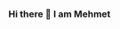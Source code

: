 ### Hi there 👋 I am Mehmet

<!--
**tekemehmet/tekemehmet** is a ✨ _special_ ✨ repository because its `README.md` (this file) appears on your GitHub profile.


- 🔭 I’m currently working as **Software Test Automation Engineer using Java, Python, Selenium webdriver, Cucumber, Junit, TestNg, SQL, Postman, Newman, RestAssured.**  

- 🌱 I’m currently learning **Spring framework**

- 📫 How to reach me: **@tekemehmet@yahoo.com**







